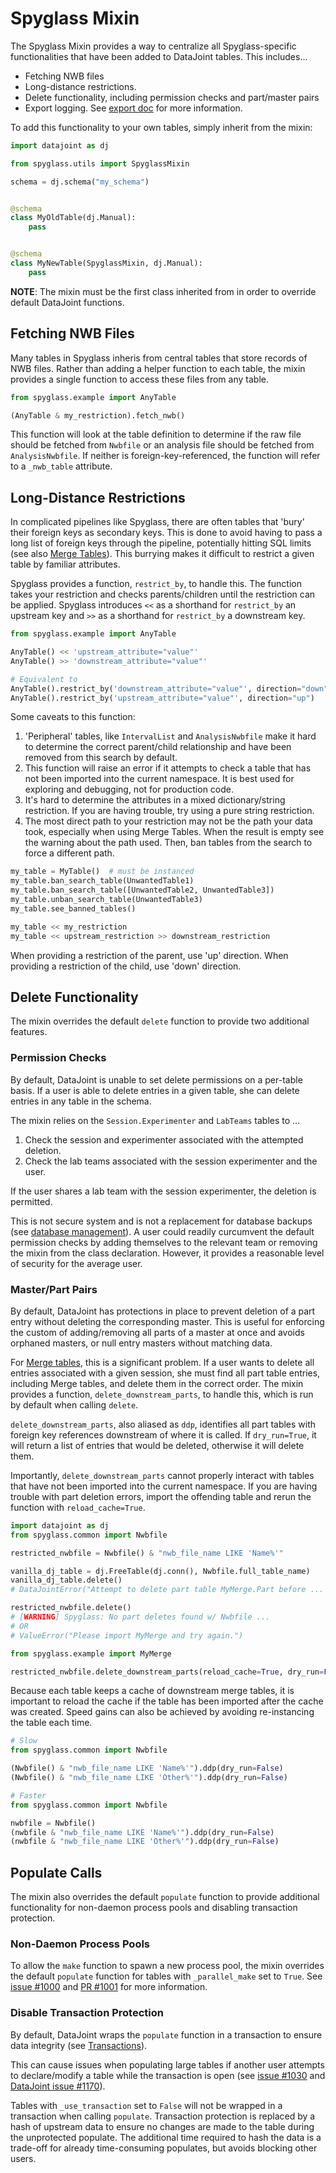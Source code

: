 # Spyglass Mixin

The Spyglass Mixin provides a way to centralize all Spyglass-specific
functionalities that have been added to DataJoint tables. This includes...

- Fetching NWB files
- Long-distance restrictions.
- Delete functionality, including permission checks and part/master pairs
- Export logging. See [export doc](./Export.md) for more information.

To add this functionality to your own tables, simply inherit from the mixin:

```python
import datajoint as dj

from spyglass.utils import SpyglassMixin

schema = dj.schema("my_schema")


@schema
class MyOldTable(dj.Manual):
    pass


@schema
class MyNewTable(SpyglassMixin, dj.Manual):
    pass
```

**NOTE**: The mixin must be the first class inherited from in order to override
default DataJoint functions.

## Fetching NWB Files

Many tables in Spyglass inheris from central tables that store records of NWB
files. Rather than adding a helper function to each table, the mixin provides a
single function to access these files from any table.

```python
from spyglass.example import AnyTable

(AnyTable & my_restriction).fetch_nwb()
```

This function will look at the table definition to determine if the raw file
should be fetched from `Nwbfile` or an analysis file should be fetched from
`AnalysisNwbfile`. If neither is foreign-key-referenced, the function will refer
to a `_nwb_table` attribute.

## Long-Distance Restrictions

In complicated pipelines like Spyglass, there are often tables that 'bury' their
foreign keys as secondary keys. This is done to avoid having to pass a long list
of foreign keys through the pipeline, potentially hitting SQL limits (see also
[Merge Tables](./Merge.md)). This burrying makes it difficult to restrict a
given table by familiar attributes.

Spyglass provides a function, `restrict_by`, to handle this. The function takes
your restriction and checks parents/children until the restriction can be
applied. Spyglass introduces `<<` as a shorthand for `restrict_by` an upstream
key and `>>` as a shorthand for `restrict_by` a downstream key.

```python
from spyglass.example import AnyTable

AnyTable() << 'upstream_attribute="value"'
AnyTable() >> 'downstream_attribute="value"'

# Equivalent to
AnyTable().restrict_by('downstream_attribute="value"', direction="down")
AnyTable().restrict_by('upstream_attribute="value"', direction="up")
```

Some caveats to this function:

1. 'Peripheral' tables, like `IntervalList` and `AnalysisNwbfile` make it hard
    to determine the correct parent/child relationship and have been removed
    from this search by default.
2. This function will raise an error if it attempts to check a table that has
    not been imported into the current namespace. It is best used for exploring
    and debugging, not for production code.
3. It's hard to determine the attributes in a mixed dictionary/string
    restriction. If you are having trouble, try using a pure string
    restriction.
4. The most direct path to your restriction may not be the path your data took,
    especially when using Merge Tables. When the result is empty see the
    warning about the path used. Then, ban tables from the search to force a
    different path.

```python
my_table = MyTable()  # must be instanced
my_table.ban_search_table(UnwantedTable1)
my_table.ban_search_table([UnwantedTable2, UnwantedTable3])
my_table.unban_search_table(UnwantedTable3)
my_table.see_banned_tables()

my_table << my_restriction
my_table << upstream_restriction >> downstream_restriction
```

When providing a restriction of the parent, use 'up' direction. When providing a
restriction of the child, use 'down' direction.

## Delete Functionality

The mixin overrides the default `delete` function to provide two additional
features.

### Permission Checks

By default, DataJoint is unable to set delete permissions on a per-table basis.
If a user is able to delete entries in a given table, she can delete entries in
any table in the schema.

The mixin relies on the `Session.Experimenter` and `LabTeams` tables to ...

1. Check the session and experimenter associated with the attempted deletion.
2. Check the lab teams associated with the session experimenter and the user.

If the user shares a lab team with the session experimenter, the deletion is
permitted.

This is not secure system and is not a replacement for database backups (see
[database management](../ForDevelopers/Management.md)). A user could readily
curcumvent the default permission checks by adding themselves to the relevant
team or removing the mixin from the class declaration. However, it provides a
reasonable level of security for the average user.

### Master/Part Pairs

By default, DataJoint has protections in place to prevent deletion of a part
entry without deleting the corresponding master. This is useful for enforcing
the custom of adding/removing all parts of a master at once and avoids orphaned
masters, or null entry masters without matching data.

For [Merge tables](./Merge.md), this is a significant problem. If a user wants
to delete all entries associated with a given session, she must find all part
table entries, including Merge tables, and delete them in the correct order. The
mixin provides a function, `delete_downstream_parts`, to handle this, which is
run by default when calling `delete`.

`delete_downstream_parts`, also aliased as `ddp`, identifies all part tables
with foreign key references downstream of where it is called. If `dry_run=True`,
it will return a list of entries that would be deleted, otherwise it will delete
them.

Importantly, `delete_downstream_parts` cannot properly interact with tables that
have not been imported into the current namespace. If you are having trouble
with part deletion errors, import the offending table and rerun the function
with `reload_cache=True`.

```python
import datajoint as dj
from spyglass.common import Nwbfile

restricted_nwbfile = Nwbfile() & "nwb_file_name LIKE 'Name%'"

vanilla_dj_table = dj.FreeTable(dj.conn(), Nwbfile.full_table_name)
vanilla_dj_table.delete()
# DataJointError("Attempt to delete part table MyMerge.Part before ... ")

restricted_nwbfile.delete()
# [WARNING] Spyglass: No part deletes found w/ Nwbfile ...
# OR
# ValueError("Please import MyMerge and try again.")

from spyglass.example import MyMerge

restricted_nwbfile.delete_downstream_parts(reload_cache=True, dry_run=False)
```

Because each table keeps a cache of downstream merge tables, it is important to
reload the cache if the table has been imported after the cache was created.
Speed gains can also be achieved by avoiding re-instancing the table each time.

```python
# Slow
from spyglass.common import Nwbfile

(Nwbfile() & "nwb_file_name LIKE 'Name%'").ddp(dry_run=False)
(Nwbfile() & "nwb_file_name LIKE 'Other%'").ddp(dry_run=False)

# Faster
from spyglass.common import Nwbfile

nwbfile = Nwbfile()
(nwbfile & "nwb_file_name LIKE 'Name%'").ddp(dry_run=False)
(nwbfile & "nwb_file_name LIKE 'Other%'").ddp(dry_run=False)
```

## Populate Calls

The mixin also overrides the default `populate` function to provide additional
functionality for non-daemon process pools and disabling transaction protection.

### Non-Daemon Process Pools

To allow the `make` function to spawn a new process pool, the mixin overrides
the default `populate` function for tables with `_parallel_make` set to `True`.
See [issue #1000](https://github.com/LorenFrankLab/spyglass/issues/1000) and
[PR #1001](https://github.com/LorenFrankLab/spyglass/pull/1001) for more
information.

### Disable Transaction Protection

By default, DataJoint wraps the `populate` function in a transaction to ensure
data integrity (see
[Transactions](https://docs.datajoint.io/python/definition/05-Transactions.html)).

This can cause issues when populating large tables if another user attempts to
declare/modify a table while the transaction is open (see
[issue #1030](https://github.com/LorenFrankLab/spyglass/issues/1030) and
[DataJoint issue #1170](https://github.com/datajoint/datajoint-python/issues/1170)).

Tables with `_use_transaction` set to `False` will not be wrapped in a
transaction when calling `populate`. Transaction protection is replaced by a
hash of upstream data to ensure no changes are made to the table during the
unprotected populate. The additional time required to hash the data is a
trade-off for already time-consuming populates, but avoids blocking other users.
